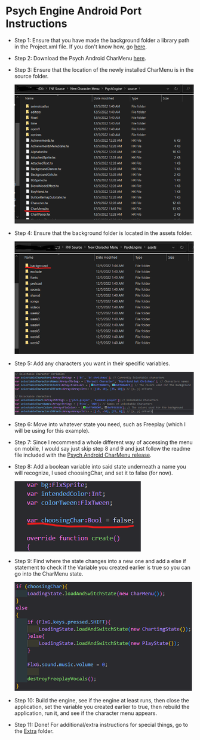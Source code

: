 # Psych Engine Android Port Instructions

-   Step 1: Ensure that you have made the background folder a library path in the Project.xml file. If you don't know how, go [here](../../Main%20Assets%20Needed/).
-   Step 2: Download the Psych Android CharMenu [here](../../../CharMenuFiles/CharMenu-PsychAndroid.hx).
-   Step 3: Ensure that the location of the newly installed CharMenu is in the source folder.

    ![Image of Source Folder](../Psych/sourceFolder.png)

-   Step 4: Ensure that the background folder is located in the assets folder.

    ![Image of Assets Folder](../Psych/assetsFolder.png)

-   Step 5: Add any characters you want in their specific variables.

    ![Image of character variables](../Psych/characterVars.png)

-   Step 6: Move into whatever state you need, such as Freeplay (which I will be using for this example).
-   Step 7: Since I recommend a whole different way of accessing the menu on mobile, I would say just skip step 8 and 9 and just follow the readme file included with the [Psych Android CharMenu release](https://github.com/TorchTheDragon/TorchFNFExperiments/releases/tag/CharMenu-PyschAndroid).
-   Step 8: Add a boolean variable into said state underneath a name you will recognize, I used choosingChar, and set it to false (for now).

    ![Choose Character Variable](../Psych/choosingChar.png)

-   Step 9: Find where the state changes into a new one and add a else if statement to check if the Variable you created earlier is true so you can go into the CharMenu state.

    ![Changing states](../Psych/changingState.png)

-   Step 10: Build the engine, see if the engine at least runs, then close the application, set the variable you created earlier to true, then rebuild the application, run it, and see if the character menu appears.
-   Step 11: Done! For additional/extra instructions for special things, go to the [Extra](../Extra/) folder.
